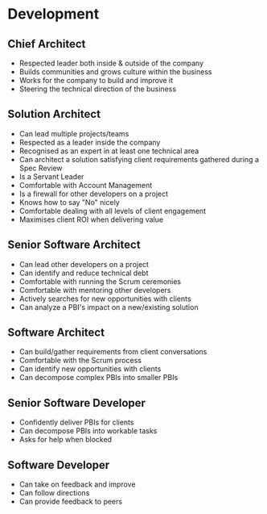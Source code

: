 # Development

## Chief Architect

- Respected leader both inside & outside of the company
- Builds communities and grows culture within the business
- Works for the company to build and improve it
- Steering the technical direction of the business

## Solution Architect

- Can lead multiple projects/teams
- Respected as a leader inside the company
- Recognised as an expert in at least one technical area
- Can architect a solution satisfying client requirements gathered during a Spec Review
- Is a Servant Leader
- Comfortable with Account Management
- Is a firewall for other developers on a project
- Knows how to say "No" nicely
- Comfortable dealing with all levels of client engagement
- Maximises client ROI when delivering value

## Senior Software Architect

- Can lead other developers on a project
- Can identify and reduce technical debt
- Comfortable with running the Scrum ceremonies
- Comfortable with mentoring other developers
- Actively searches for new opportunities with clients
- Can analyze a PBI's impact on a new/existing solution

## Software Architect

- Can build/gather requirements from client conversations
- Comfortable with the Scrum process
- Can identify new opportunities with clients
- Can decompose complex PBIs into smaller PBIs

## Senior Software Developer

- Confidently deliver PBIs for clients
- Can decompose PBIs into workable tasks
- Asks for help when blocked

## Software Developer

- Can take on feedback and improve
- Can follow directions
- Can provide feedback to peers
